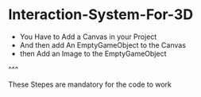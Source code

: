 # Interaction-System-For-3D

- You Have to Add a Canvas in your Project
- And then add An EmptyGameObject to the Canvas
- then Add an Image to the EmptyGameObject


^^^ 

These Stepes are mandatory for the code to work
